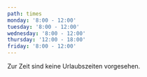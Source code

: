 ```yaml
---
path: times
monday: '8:00 - 12:00'
tuesday: '8:00 - 12:00'
wednesday: '8:00 - 12:00'
thursday: '12:00 - 18:00'
friday: '8:00 - 12:00'
---
```

Zur Zeit sind keine Urlaubszeiten vorgesehen.
